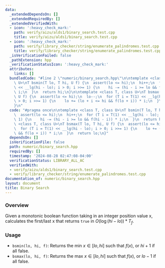 ```yaml
---
data:
  _extendedDependsOn: []
  _extendedRequiredBy: []
  _extendedVerifiedWith:
  - icon: ':heavy_check_mark:'
    path: verify/aizu/alds1/binary_search.test.cpp
    title: verify/aizu/alds1/binary_search.test.cpp
  - icon: ':heavy_check_mark:'
    path: verify/library_checker/string/enumerate_palindromes.test.cpp
    title: verify/library_checker/string/enumerate_palindromes.test.cpp
  _isVerificationFailed: false
  _pathExtension: hpp
  _verificationStatusIcon: ':heavy_check_mark:'
  attributes:
    links: []
  bundledCode: "#line 2 \"numeric/binary_search.hpp\"\n\ntemplate <class T, class\
    \ U>\nT bsmin(T lo, T hi, U f) {\n  assert(lo <= hi);\n  hi++;\n  for (T i = T(1)\
    \ << __lg(hi - lo); i > 0; i >>= 1) {\n    hi -= (hi - i >= lo && f(hi - i)) *\
    \ i;\n  }\n  return hi;\n}\n\ntemplate <class T, class U>\nT bsmax(T lo, T hi,\
    \ U f) {\n  assert(lo <= hi);\n  lo--;\n  for (T i = T(1) << __lg(hi - lo); i\
    \ > 0; i >>= 1) {\n    lo += (lo + i <= hi && f(lo + i)) * i;\n  }\n  return lo;\n\
    }\n"
  code: "#pragma once\n\ntemplate <class T, class U>\nT bsmin(T lo, T hi, U f) {\n\
    \  assert(lo <= hi);\n  hi++;\n  for (T i = T(1) << __lg(hi - lo); i > 0; i >>=\
    \ 1) {\n    hi -= (hi - i >= lo && f(hi - i)) * i;\n  }\n  return hi;\n}\n\ntemplate\
    \ <class T, class U>\nT bsmax(T lo, T hi, U f) {\n  assert(lo <= hi);\n  lo--;\n\
    \  for (T i = T(1) << __lg(hi - lo); i > 0; i >>= 1) {\n    lo += (lo + i <= hi\
    \ && f(lo + i)) * i;\n  }\n  return lo;\n}"
  dependsOn: []
  isVerificationFile: false
  path: numeric/binary_search.hpp
  requiredBy: []
  timestamp: '2024-08-28 02:47:08-04:00'
  verificationStatus: LIBRARY_ALL_AC
  verifiedWith:
  - verify/aizu/alds1/binary_search.test.cpp
  - verify/library_checker/string/enumerate_palindromes.test.cpp
documentation_of: numeric/binary_search.hpp
layout: document
title: Binary Search
---
```


### Overview

Given a monotonic boolean function taking in an integer position value x, calculates the first/last x that returns `true` in $O(\log{(hi - lo)}) * T_f$.

### Usage

* `bsmin(lo, hi, f)`: Returns the min $x \in [lo, hi]$ such that $f(x)$, or $hi + 1$ if all false. 
* `bsmax(lo, hi, f)`: Returns the max $x \in [lo, hi]$ such that $f(x)$, or $lo - 1$ if all false.